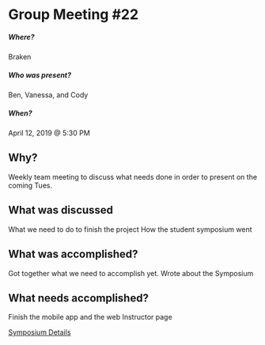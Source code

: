 # Group Meeting #22
##### Where?
Braken

##### Who was present?
Ben, Vanessa, and Cody

##### When?
April 12, 2019 @ 5:30 PM

## Why?
Weekly team meeting to discuss what needs done in order to present on the coming Tues.

## What was discussed
What we need to do to finish the project
How the student symposium went

## What was accomplished?
Got together what we need to accomplish yet.
Wrote about the Symposium

## What needs accomplished?
Finish the mobile app and the web Instructor page

[Symposium Details](https://github.com/Tebbee/In-Class-Behavior-Analyzer/blob/master/Group%20Meetings/Symposium.md)

